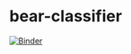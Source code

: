 # bear-classifier
[![Binder](https://mybinder.org/badge_logo.svg)](https://mybinder.org/v2/gh/naijauser/bear-classifier/main?labpath=bear-classifier.ipynb)